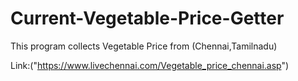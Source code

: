 # Current-Vegetable-Price-Getter
This program collects Vegetable Price from (Chennai,Tamilnadu) 

Link:("https://www.livechennai.com/Vegetable_price_chennai.asp")
